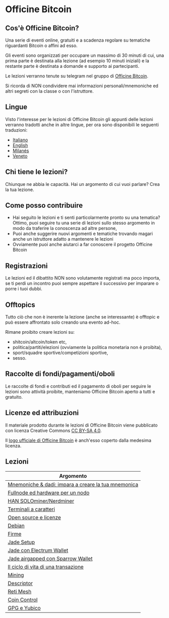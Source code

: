 # Officine Bitcoin

## Cos'è Officine Bitcoin?
Una serie di eventi online, gratuiti e a scadenza regolare su tematiche riguardanti Bitcoin o affini ad esso.

Gli eventi sono organizzati per occupare un massimo di 30 minuti di cui, una prima parte è destinata alla lezione (ad esempio 10 minuti iniziali) e la restante parte è destinata a domande e supporto ai partecipanti.

Le lezioni verranno tenute su telegram nel gruppo di [Officine Bitcoin](https://t.me/officinebitcoin).

Si ricorda di NON condividere mai informazioni personali/mnemoniche ed altri segreti con la classe o con l'istruttore.

## Lingue
Visto l'interesse per le lezioni di Officine Bitcoin gli appunti delle lezioni verranno tradotti anche in altre lingue, per ora sono disponibili le seguenti traduzioni:
- [Italiano](./index.html)
- [English](./index.en.html)
- [Milanés](./index.mi.html)
- [Veneto](./index.ve.html)

## Chi tiene le lezioni?
Chiunque ne abbia le capacità. Hai un argomento di cui vuoi parlare? Crea la tua lezione.

## Come posso contribuire
- Hai seguito le lezioni e ti senti particolarmente pronto su una tematica? Ottimo, puoi seguire tu una serie di lezioni sullo stesso argomento in modo da traferire la conoscenza ad altre persone,
- Puoi anche suggerire nuovi argomenti e tematiche trovando magari anche un istruttore adatto a mantenere le lezioni
- Ovviamente puoi anche aiutarci a far conoscere il progetto Officine Bitcoin

## Registrazioni 
Le lezioni ed il dibattito NON sono volutamente registrati ma poco importa, se ti perdi un incontro puoi sempre aspettare il successivo per imparare o porre i tuoi dubbi.

## Offtopics
Tutto ciò che non è inerente la lezione (anche se interessante) è offtopic e può essere affrontato solo creando una evento ad-hoc.

Rimane proibito creare lezioni su:
- shitcoin/altcoin/token etc,
- politica/partiti/elezioni (ovviamente la politica monetaria non è proibita),
- sport/squadre sportive/competizioni sportive,
- sesso.

## Raccolte di fondi/pagamenti/oboli
Le raccolte di fondi e contributi ed il pagamento di oboli per seguire le lezioni sono attività proibite, manteniamo Officine Bitcoin aperto a tutti e gratuito.

## Licenze ed attribuzioni
Il materiale prodotto durante le lezioni di Officine Bitcoin viene pubblicato con licenza Creative Commons [CC BY-SA 4.0](https://creativecommons.org/licenses/by-sa/4.0/legalcode.it).

Il [logo ufficiale di Officine Bitcoin](./logo/index.html) è anch'esso coperto dalla medesima licenza.

## Lezioni

| Argomento                                           |
|-----------------------------------------------------|
| [Mnemoniche & dadi: impara a creare la tua mnemonica](./lezioni/mnedad/index.html)|
| [Fullnode ed hardware per un nodo](./lezioni/fulhar/index.html)|
| [HAN SOLOminer/Nerdminer](./lezioni/hansol/index.html)|
| [Terminali a caratteri](./lezioni/tercar/index.html)|
| [Open source e licenze](./lezioni/openso/index.html)|
| [Debian](./lezioni/debian/index.html)|
| [Firme](./lezioni/firme/index.html)|
| [Jade Setup](./lezioni/jadeset/index.html)|
| [Jade con Electrum Wallet](./lezioni/jadeele/index.html)|
| [Jade airgapped con Sparrow Wallet](./lezioni/jadespa/index.html)|
| [Il ciclo di vita di una transazione](./lezioni/ciclo/index.html)|
| [Mining](./lezioni/mining/index.html)|
| [Descriptor](./lezioni/descr/index.html)|
| [Reti Mesh](./lezioni/mesh/index.html)|
| [Coin Control](./lezioni/coinco/index.html)|
| [GPG e Yubico](./lezioni/gpg/index.html)|
